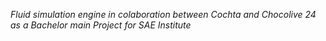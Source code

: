 *Fluid simulation engine in colaboration between Cochta and Chocolive 24 as a Bachelor main Project for SAE Institute*